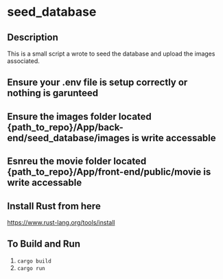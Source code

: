 # seed_database

## Description

This is a small script a wrote to seed the database and upload the images associated.

## Ensure your .env file is setup correctly or nothing is garunteed

## Ensure the images folder located {path_to_repo}/App/back-end/seed_database/images is write accessable

## Esnreu the movie folder located {path_to_repo}/App/front-end/public/movie is write accessable

## Install Rust from here

https://www.rust-lang.org/tools/install

## To Build and Run

1. `cargo build`
2. `cargo run`
